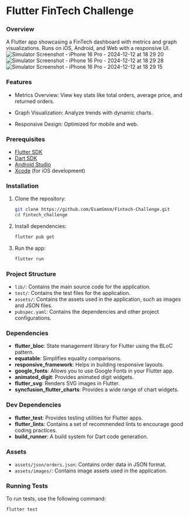 # Flutter FinTech Challenge

### Overview

A Flutter app showcasing a FinTech dashboard with metrics and graph visualizations. Runs on iOS,
Android, and Web with a responsive UI.
![Simulator Screenshot - iPhone 16 Pro - 2024-12-12 at 18 29 20](https://github.com/user-attachments/assets/d78bad30-8082-4fe7-a0ad-638696e92455)
![Simulator Screenshot - iPhone 16 Pro - 2024-12-12 at 18 29 28](https://github.com/user-attachments/assets/8817c189-33d5-4b00-a57c-1296a0b29a77)
![Simulator Screenshot - iPhone 16 Pro - 2024-12-12 at 18 29 15](https://github.com/user-attachments/assets/236269f6-045d-4e15-a2da-2fea28abfb86)

### Features

- Metrics Overview: View key stats like total orders, average price, and returned orders.

- Graph Visualization: Analyze trends with dynamic charts.

- Responsive Design: Optimized for mobile and web.

### Prerequisites

- [Flutter SDK](https://flutter.dev/docs/get-started/install)
- [Dart SDK](https://dart.dev/get-dart)
- [Android Studio](https://developer.android.com/studio)
- [Xcode](https://developer.apple.com/xcode/) (for iOS development)

### Installation

1. Clone the repository:
    ```sh
    git clone https://github.com/EsamSmsm/Fintech-Challenge.git
    cd fintech_challenge
    ```

2. Install dependencies:
    ```sh
    flutter pub get
    ```

3. Run the app:
    ```sh
    flutter run
    ```

### Project Structure

- `lib/`: Contains the main source code for the application.
- `test/`: Contains the test files for the application.
- `assets/`: Contains the assets used in the application, such as images and JSON files.
- `pubspec.yaml`: Contains the dependencies and other project configurations.

### Dependencies

- **flutter_bloc**: State management library for Flutter using the BLoC pattern.
- **equatable**: Simplifies equality comparisons.
- **responsive_framework**: Helps in building responsive layouts.
- **google_fonts**: Allows you to use Google Fonts in your Flutter app.
- **animated_digit**: Provides animated digit widgets.
- **flutter_svg**: Renders SVG images in Flutter.
- **syncfusion_flutter_charts**: Provides a wide range of chart widgets.


### Dev Dependencies

- **flutter_test**: Provides testing utilities for Flutter apps.
- **flutter_lints**: Contains a set of recommended lints to encourage good coding practices.
- **build_runner**: A build system for Dart code generation.

### Assets

- `assets/json/orders.json`: Contains order data in JSON format.
- `assets/images/`: Contains image assets used in the application.

### Running Tests

To run tests, use the following command:

```sh
flutter test

